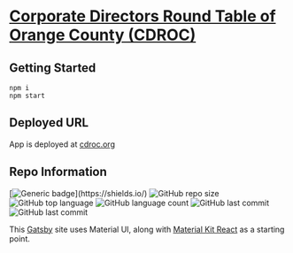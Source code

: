 # [Corporate Directors Round Table of Orange County (CDROC)](https://cdroc.org/)
## Getting Started

    npm i
    npm start

## Deployed URL
App is deployed at [cdroc.org](https://cdroc.org/)
## Repo Information
[![Generic badge](https://img.shields.io/badge/license-copyright_(all_rights_reserved)-red.svg)](https://shields.io/)
![GitHub repo size](https://img.shields.io/github/repo-size/wallacepreston/cdroc-front?style=flat)
![GitHub top language](https://img.shields.io/github/languages/top/wallacepreston/cdroc-front?style=flat)
![GitHub language count](https://img.shields.io/github/languages/count/wallacepreston/cdroc-front?style=flat)
![GitHub last commit](https://img.shields.io/github/last-commit/wallacepreston/cdroc-front?color=green&style=flat)
![GitHub last commit](https://img.shields.io/github/commit-activity/y/wallacepreston/cdroc-front?color=yellow&style=flat)


This [Gatsby](https://www.gatsbyjs.org/) site uses Material UI, along with [Material Kit React](https://www.creative-tim.com/product/material-kit-react) as a starting point.
